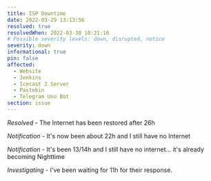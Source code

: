 ```yaml
---
title: ISP Downtime
date: 2022-03-29 13:13:56
resolved: true
resolvedWhen: 2022-03-30 10:21:10
# Possible severity levels: down, disrupted, notice
severity: down
informational: true
pin: false
affected:
  - Website
  - Jenkins
  - Icecast 2 Server
  - Pastebin
  - Telegram Uno Bot
section: issue
---
```


*Resolved* - The Internet has been restored after 26h

*Notification* - It's now been about 22h and I still have no Internet

*Notification* - It's been 13/14h and I still have no internet... it's already becoming Nighttime

*Investigating* - I've been waiting for 11h for their response.
